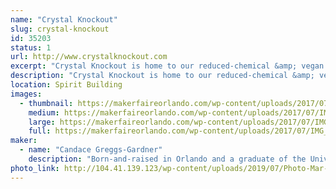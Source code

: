 ```yaml
---
name: "Crystal Knockout"
slug: crystal-knockout
id: 35203
status: 1
url: http://www.crystalknockout.com
excerpt: "Crystal Knockout is home to our reduced-chemical &amp; vegan nail polish line! It also includes bath &amp; body items, jewelry, and even art, all with the same themes: self-empowerment and a deep appreciation for the beauty of mother nature. While you will be able to check out a small selection of all our items, our centerpiece will be, as always, our handmade nail polish (including the ever-popular color-changing thermals!)."
description: "Crystal Knockout is home to our reduced-chemical &amp; vegan nail polish line! It also includes bath &amp; body items, jewelry, and even art, all with the same themes: self-empowerment and a deep appreciation for the beauty of mother nature. While you will be able to check out a small selection of all our items, our centerpiece will be, as always, our handmade nail polish (including the ever-popular color-changing thermals!). Our polish is 5-free meaning it doesn’t contain 5 major chemicals a consumer will find in commercial polish (toluene, camphor, DBP, formaldehyde, and formaldehyde resin). It is also vegan-friendly because we don't use any colorants that contain animal ingredients (such as carmine). If you're looking for something cool and different, we specialize in thermochromic nail polish, which features a specially blended formula that changes colors with temperature. Our polish comes in over 150 different shades and finishes, each one hand-mixed and bottled by us. We only use the highest quality ingredients, including oxides, micas, and solvent-resistant glitter. We strive to create an ultra high-quality product that is unique and fabulous, while also promoting the benefits of reduced-chemical nail polish."
location: Spirit Building
images:
  - thumbnail: https://makerfaireorlando.com/wp-content/uploads/2017/07/IMG_6581.jpg
    medium: https://makerfaireorlando.com/wp-content/uploads/2017/07/IMG_6581.jpg
    large: https://makerfaireorlando.com/wp-content/uploads/2017/07/IMG_6581.jpg
    full: https://makerfaireorlando.com/wp-content/uploads/2017/07/IMG_6581.jpg
maker:
  - name: "Candace Greggs-Gardner"
    description: "Born-and-raised in Orlando and a graduate of the University of Central Florida, Candace began running her own small business in 2013. Originally intended as an avenue where she could sell her crystallized phone case designs, it has expanded over the years and now includes event decor, home items, and the reduced-chemical nail polish line, Crystal Knockout. Candace is married to a fellow Orlando native, has two furry Chihuahua children, and loves music, nature, gaming, and Florida Gators football. She is also currently serving as the president of a local nonprofit, Helping Handmade, Inc., which organizes events featuring handmade artisans to raise funds for local charities (see www.orlandohelpinghandmade.org for more)."
photo_link: http://104.41.139.123/wp-content/uploads/2019/07/Photo-Mar-11-11-03-17-AM2-1.jpg
---
```

